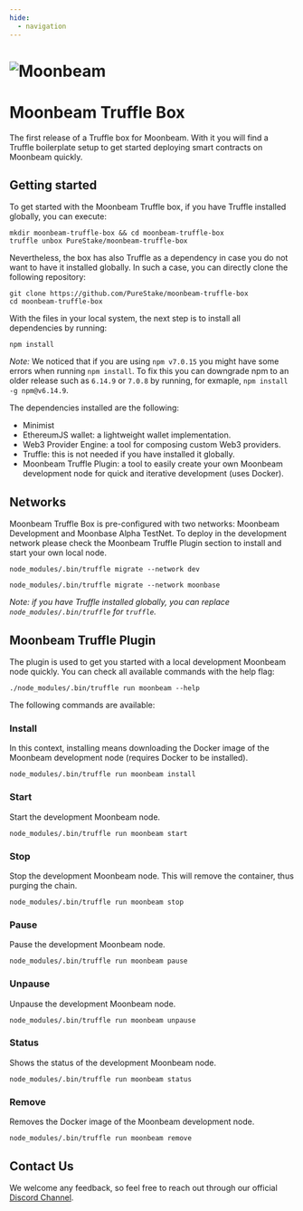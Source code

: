 ```yaml
---
hide:
  - navigation
---
```


# ![Moonbeam](box-img-sm.png)

# Moonbeam Truffle Box

The first release of a Truffle box for Moonbeam. With it you will find a Truffle boilerplate setup to get started deploying smart contracts on Moonbeam quickly.

## Getting started

To get started with the Moonbeam Truffle box, if you have Truffle installed globally, you can execute:

```
mkdir moonbeam-truffle-box && cd moonbeam-truffle-box
truffle unbox PureStake/moonbeam-truffle-box
```

Nevertheless, the box has also Truffle as a dependency in case you do not want to have it installed globally. In such a case, you can directly clone the following repository:

```
git clone https://github.com/PureStake/moonbeam-truffle-box
cd moonbeam-truffle-box
``` 

With the files in your local system, the next step is to install all dependencies by running:

```
npm install
```
_Note:_ We noticed that if you are using `npm v7.0.15` you might have some errors when running `npm install`. To fix this you can downgrade npm to an older release such as `6.14.9` or `7.0.8` by running, for exmaple, `npm install -g npm@v6.14.9`.

The dependencies installed are the following:

-  Minimist  
-  EthereumJS wallet: a lightweight wallet implementation.
-  Web3 Provider Engine: a tool for composing custom Web3 providers.
-  Truffle: this is not needed if you have installed it globally.
-  Moonbeam Truffle Plugin: a tool to easily create your own Moonbeam development node for quick and iterative development (uses Docker).

## Networks

Moonbeam Truffle Box is pre-configured with two networks: Moonbeam Development and Moonbase Alpha TestNet. To deploy in the development network please check the Moonbeam Truffle Plugin section to install and start your own local node.

```
node_modules/.bin/truffle migrate --network dev
```

```
node_modules/.bin/truffle migrate --network moonbase
```

_Note: if you have Truffle installed globally, you can replace `node_modules/.bin/truffle` for `truffle`._

## Moonbeam Truffle Plugin

The plugin is used to get you started with a local development Moonbeam node quickly. You can check all available commands with the help flag:

```
./node_modules/.bin/truffle run moonbeam --help
```

The following commands are available:

### Install
In this context, installing means downloading the Docker image of the Moonbeam development node (requires Docker to be installed).

```
node_modules/.bin/truffle run moonbeam install
```

### Start
Start the development Moonbeam node.

```
node_modules/.bin/truffle run moonbeam start
```

### Stop
Stop the development Moonbeam node. This will remove the container, thus purging the chain.

```
node_modules/.bin/truffle run moonbeam stop
```

### Pause
Pause the development Moonbeam node.

```
node_modules/.bin/truffle run moonbeam pause
```

### Unpause
Unpause the development Moonbeam node.

```
node_modules/.bin/truffle run moonbeam unpause
```

### Status
Shows the status of the development Moonbeam node.

```
node_modules/.bin/truffle run moonbeam status
```

### Remove
Removes the Docker image of the Moonbeam development node.

```
node_modules/.bin/truffle run moonbeam remove
```

## Contact Us
We welcome any feedback, so feel free to reach out through our official [Discord Channel](https://discord.gg/PfpUATX).
